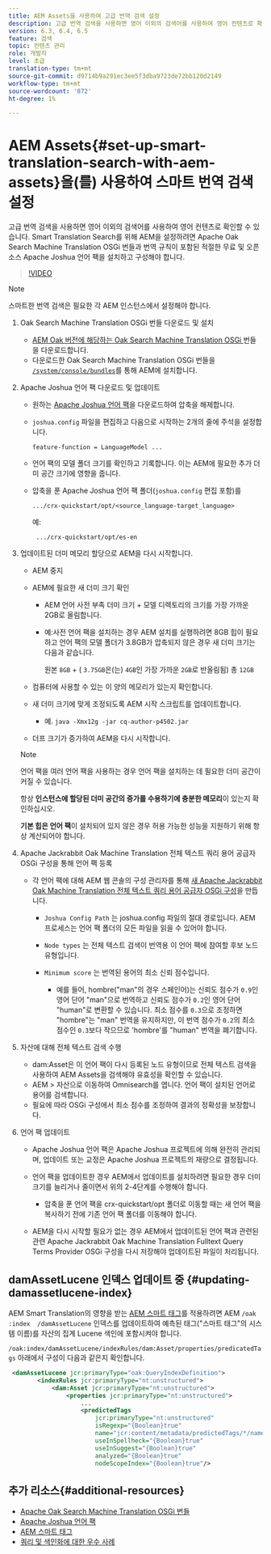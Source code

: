 ```yaml
---
title: AEM Assets을 사용하여 고급 번역 검색 설정
description: 고급 번역 검색을 사용하면 영어 이외의 검색어를 사용하여 영어 컨텐츠로 확인할 수 있습니다. Smart Translation Search를 위해 AEM을 설정하려면 Apache Oak Search Machine Translation OSGi 번들과 번역 규칙이 포함된 적절한 무료 및 오픈 소스 Apache Joshua 언어 팩을 설치하고 구성해야 합니다.
version: 6.3, 6.4, 6.5
feature: 검색
topic: 컨텐츠 관리
role: 개발자
level: 초급
translation-type: tm+mt
source-git-commit: d9714b9a291ec3ee5f3dba9723de72bb120d2149
workflow-type: tm+mt
source-wordcount: '872'
ht-degree: 1%

---
```



# AEM Assets{#set-up-smart-translation-search-with-aem-assets}을(를) 사용하여 스마트 번역 검색 설정

고급 번역 검색을 사용하면 영어 이외의 검색어를 사용하여 영어 컨텐츠로 확인할 수 있습니다. Smart Translation Search를 위해 AEM을 설정하려면 Apache Oak Search Machine Translation OSGi 번들과 번역 규칙이 포함된 적절한 무료 및 오픈 소스 Apache Joshua 언어 팩을 설치하고 구성해야 합니다.

>[!VIDEO](https://video.tv.adobe.com/v/21291/?quality=9&learn=on)

>[!NOTE]
>
>스마트한 번역 검색은 필요한 각 AEM 인스턴스에서 설정해야 합니다.

1. Oak Search Machine Translation OSGi 번들 다운로드 및 설치
   * [AEM Oak 버전에 해당하는 Oak Search Machine Translation OSGi ](https://search.maven.org/#search%7Cgav%7C1%7Cg%3A%22org.apache.jackrabbit%22%20AND%20a%3A%22oak-search-mt%22) 번들을 다운로드합니다.
   * 다운로드한 Oak Search Machine Translation OSGi 번들을 [ `/system/console/bundles`](http://localhost:4502/system/console/bundles)를 통해 AEM에 설치합니다.

2. Apache Joshua 언어 팩 다운로드 및 업데이트
   * 원하는 [Apache Joshua 언어 팩](https://cwiki.apache.org/confluence/display/JOSHUA/Language+Packs)을 다운로드하여 압축을 해제합니다.
   * `joshua.config` 파일을 편집하고 다음으로 시작하는 2개의 줄에 주석을 설정합니다.

      ```
      feature-function = LanguageModel ...
      ```

   * 언어 팩의 모델 폴더 크기를 확인하고 기록합니다. 이는 AEM에 필요한 추가 더미 공간 크기에 영향을 줍니다.
   * 압축을 푼 Apache Joshua 언어 팩 폴더(`joshua.config` 편집 포함)를

      ```
      .../crx-quickstart/opt/<source_language-target_language>
      ```

      예:

      ```
       .../crx-quickstart/opt/es-en
      ```

3. 업데이트된 더미 메모리 할당으로 AEM을 다시 시작합니다.
   * AEM 중지
   * AEM에 필요한 새 더미 크기 확인

      * AEM 언어 사전 부족 더미 크기 + 모델 디렉토리의 크기를 가장 가까운 2GB로 올림합니다.
      * 예:사전 언어 팩을 설치하는 경우 AEM 설치를 실행하려면 8GB 힙이 필요하고 언어 팩의 모델 폴더가 3.8GB가 압축되지 않은 경우 새 더미 크기는 다음과 같습니다.

         원본 `8GB` + ( `3.75GB`은(는) `4GB`인 가장 가까운 `2GB`로 반올림됨) 총 `12GB`
   * 컴퓨터에 사용할 수 있는 이 양의 메모리가 있는지 확인합니다.
   * 새 더미 크기에 맞게 조정되도록 AEM 시작 스크립트를 업데이트합니다.

      * 예. `java -Xmx12g -jar cq-author-p4502.jar`
   * 더프 크기가 증가하여 AEM을 다시 시작합니다.

   >[!NOTE]
   >
   >언어 팩을 여러 언어 팩을 사용하는 경우 언어 팩을 설치하는 데 필요한 더미 공간이 커질 수 있습니다.
   >
   >
   >항상 **인스턴스에 할당된 더미 공간의 증가를 수용하기에 충분한 메모리**&#x200B;이 있는지 확인하십시오.
   >
   >
   >**기본 힙은 언어 팩**&#x200B;이 설치되어 있지 않은 경우 허용 가능한 성능을 지원하기 위해 항상 계산되어야 합니다.

4. Apache Jackrabbit Oak Machine Translation 전체 텍스트 쿼리 용어 공급자 OSGi 구성을 통해 언어 팩 등록

   * 각 언어 팩에 대해 AEM 웹 콘솔의 구성 관리자를 통해 [새 Apache Jackrabbit Oak Machine Translation 전체 텍스트 쿼리 용어 공급자 OSGi 구성](http://localhost:4502/system/console/configMgr/org.apache.jackrabbit.oak.plugins.index.mt.MTFulltextQueryTermsProviderFactory)을 만듭니다.

      * `Joshua Config Path` 는 joshua.config 파일의 절대 경로입니다. AEM 프로세스는 언어 팩 폴더의 모든 파일을 읽을 수 있어야 합니다.
      * `Node types` 는 전체 텍스트 검색이 번역용 이 언어 팩에 참여할 후보 노드 유형입니다.
      * `Minimum score` 는 번역된 용어의 최소 신뢰 점수입니다.

         * 예를 들어, hombre(&quot;man&quot;의 경우 스페인어)는 신뢰도 점수가 `0.9`인 영어 단어 &quot;man&quot;으로 번역하고 신뢰도 점수가 `0.2`인 영어 단어 &quot;human&quot;로 변환할 수 있습니다. 최소 점수를 `0.3`으로 조정하면 &quot;hombre&quot;는 &quot;man&quot; 번역을 유지하지만, 이 번역 점수가 `0.2`의 최소 점수인 `0.3`보다 작으므로 &#39;hombre&#39;를 &quot;human&quot; 번역을 폐기합니다.

5. 자산에 대해 전체 텍스트 검색 수행
   * dam:Asset은 이 언어 팩이 다시 등록된 노드 유형이므로 전체 텍스트 검색을 사용하여 AEM Assets을 검색해야 유효성을 확인할 수 있습니다.
   * AEM > 자산으로 이동하여 Omnisearch를 엽니다. 언어 팩이 설치된 언어로 용어를 검색합니다.
   * 필요에 따라 OSGi 구성에서 최소 점수를 조정하여 결과의 정확성을 보장합니다.

6. 언어 팩 업데이트
   * Apache Joshua 언어 팩은 Apache Joshua 프로젝트에 의해 완전히 관리되며, 업데이트 또는 교정은 Apache Joshua 프로젝트의 재량으로 결정됩니다.
   * 언어 팩을 업데이트한 경우 AEM에서 업데이트를 설치하려면 필요한 경우 더미 크기를 늘리거나 줄이면서 위의 2-4단계를 수행해야 합니다.

      * 압축을 푼 언어 팩을 crx-quickstart/opt 폴더로 이동할 때는 새 언어 팩을 복사하기 전에 기존 언어 팩 폴더를 이동해야 합니다.
   * AEM을 다시 시작할 필요가 없는 경우 AEM에서 업데이트된 언어 팩과 관련된 관련 Apache Jackrabbit Oak Machine Translation Fulltext Query Terms Provider OSGi 구성을 다시 저장해야 업데이트된 파일이 처리됩니다.


## damAssetLucene 인덱스 업데이트 중 {#updating-damassetlucene-index}

AEM Smart Translation의 영향을 받는 [AEM 스마트 태그](https://helpx.adobe.com/experience-manager/6-3/assets/using/touch-ui-smart-tags.html)를 적용하려면 AEM `/oak   :index  /damAssetLucene` 인덱스를 업데이트하여 예측된 태그(&quot;스마트 태그&quot;의 시스템 이름)를 자산의 집계 Lucene 색인에 포함시켜야 합니다.

`/oak:index/damAssetLucene/indexRules/dam:Asset/properties/predicatedTags` 아래에서 구성이 다음과 같은지 확인합니다.

```xml
 <damAssetLucene jcr:primaryType="oak:QueryIndexDefinition">
        <indexRules jcr:primaryType="nt:unstructured">
            <dam:Asset jcr:primaryType="nt:unstructured">
                <properties jcr:primaryType="nt:unstructured">
                    ...
                    <predictedTags
                        jcr:primaryType="nt:unstructured"
                        isRegexp="{Boolean}true"
                        name="jcr:content/metadata/predictedTags/*/name"
                        useInSpellheck="{Boolean}true"
                        useInSuggest="{Boolean}true"
                        analyzed="{Boolean}true"
                        nodeScopeIndex="{Boolean}true"/>
```

## 추가 리소스{#additional-resources}

* [Apache Oak Search Machine Translation OSGi 번들](https://search.maven.org/#search%7Cgav%7C1%7Cg%3A%22org.apache.jackrabbit%22%20AND%20a%3A%22oak-search-mt%22)
* [Apache Joshua 언어 팩](https://cwiki.apache.org/confluence/display/JOSHUA/Language+Packs)
* [AEM 스마트 태그](https://helpx.adobe.com/experience-manager/6-3/assets/using/touch-ui-smart-tags.html)
* [쿼리 및 색인화에 대한 우수 사례](https://helpx.adobe.com/experience-manager/6-5/sites/deploying/using/best-practices-for-queries-and-indexing.html)